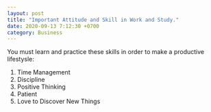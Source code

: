 ```yaml
---
layout: post
title: "Important Attitude and Skill in Work and Study."
date: 2020-09-13 7:12:30 +0700
category: Business
---
```


You must learn and practice these skills in order to make a productive lifestysle:

1. Time Management
2. Discipline
3. Positive Thinking
4. Patient
5. Love to Discover New Things
